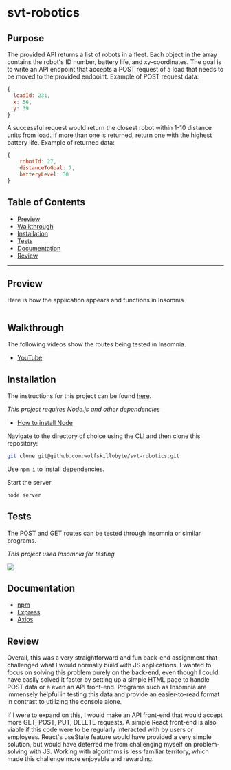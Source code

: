 # svt-robotics

## Purpose

The provided API returns a list of robots in a fleet. Each object in the array contains the robot's ID number, battery life, and xy-coordinates.
The goal is to write an API endpoint that accepts a POST request of a load that needs to be moved to the provided endpoint. Example of POST request data:

```js
{
  loadId: 231,
  x: 56,
  y: 39
}
```

A successful request would return the closest robot within 1-10 distance units from load. If more than one is returned, return one with the highest battery life. Example of returned data:

```js
{
    robotId: 27,
    distanceToGoal: 7,
    batteryLevel: 30
}
```

## Table of Contents

- [Preview](#Preview)
- [Walkthrough](#walkthrough)
- [Installation](#Installation)
- [Tests](#Tests)
- [Documentation](#Documentation)
- [Review](#Review)

---

## Preview

Here is how the application appears and functions in Insomnia

<img src='' />

## Walkthrough

The following videos show the routes being tested in Insomnia.

- [YouTube]()

## Installation

The instructions for this project can be found [here](https://github.com/SVT-Robotics/recruiting-takehome-services).

_This project requires Node.js and other dependencies_

- [How to install Node](https://docs.npmjs.com/downloading-and-installing-node-js-and-npm)

Navigate to the directory of choice using the CLI and then clone this repository:

```bash
git clone git@github.com:wolfskillobyte/svt-robotics.git
```

Use `npm i` to install dependencies.

Start the server

```bash
node server
```

## Tests

The POST and GET routes can be tested through Insomnia or similar programs.

_This project used Insomnia for testing_

<a href="https://docs.insomnia.rest/">
  <img src="https://img.shields.io/badge/Insomnia-black?style=for-the-badge&logo=insomnia&logoColor=5849BE" />
</a>

## Documentation

- [npm](https://docs.npmjs.com/)
- [Express](https://expressjs.com/en/4x/api.html)
- [Axios](https://axios-http.com/docs/intro)

## Review

Overall, this was a very straightforward and fun back-end assignment that challenged what I would normally build with JS applications. I wanted to focus on solving this problem purely on the back-end, even though I could have easily solved it faster by setting up a simple HTML page to handle POST data or a even an API front-end. Programs such as Insomnia are immensely helpful in testing this data and provide an easier-to-read format in contrast to utilizing the console alone.

If I were to expand on this, I would make an API front-end that would accept more GET, POST, PUT, DELETE requests.
A simple React front-end is also viable if this code were to be regularly interacted with by users or employees. React's useState feature would have provided a very simple solution, but would have deterred me from challenging myself on problem-solving with JS. Working with algorithms is less familiar territory, which made this challenge more enjoyable and rewarding.
